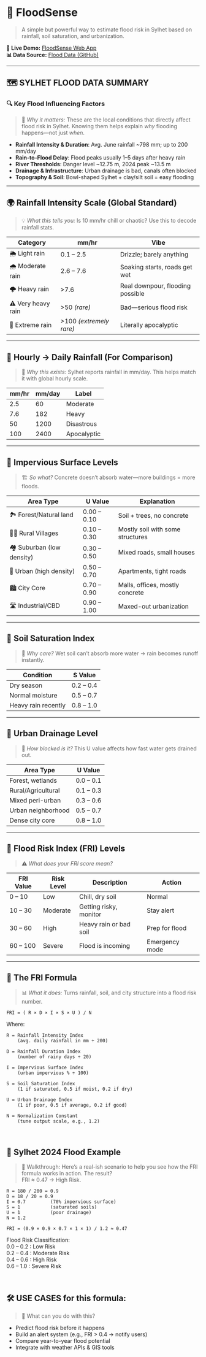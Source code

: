 # 🌊 FloodSense

> A simple but powerful way to estimate flood risk in Sylhet based on rainfall, soil saturation, and urbanization.

**🔗 Live Demo:** [FloodSense Web App](https://hamim-ally.github.io/FloodSense/)  
**📊 Data Source:** [Flood Data (GitHub)](https://github.com/Hamim-Ally/FloodSense/blob/main/Doc/Data.md)

---

## 🗺️ SYLHET FLOOD DATA SUMMARY

### 🔍 Key Flood Influencing Factors  
> 🧠 *Why it matters:* These are the local conditions that directly affect flood risk in Sylhet. Knowing them helps explain *why* flooding happens—not just *when*.

- **Rainfall Intensity & Duration**: Avg. June rainfall ~798 mm; up to 200 mm/day  
- **Rain-to-Flood Delay**: Flood peaks usually 1–5 days after heavy rain  
- **River Thresholds**: Danger level ~12.75 m, 2024 peak ~13.5 m  
- **Drainage & Infrastructure**: Urban drainage is bad, canals often blocked  
- **Topography & Soil**: Bowl-shaped Sylhet + clay/silt soil = easy flooding

---

## 🌍 Rainfall Intensity Scale (Global Standard)

> 💡 *What this tells you:* Is 10 mm/hr chill or chaotic? Use this to decode rainfall stats.

| **Category**           | **mm/hr**              | **Vibe**                                |
| ---------------------- | ---------------------- | ---------------------------------------- |
| 🌦️ Light rain          | 0.1 – 2.5              | Drizzle; barely anything                 |
| 🌧️ Moderate rain       | 2.6 – 7.6              | Soaking starts, roads get wet            |
| 🌩️ Heavy rain          | >7.6                   | Real downpour, flooding possible         |
| ⚠️ Very heavy rain     | >50 *(rare)*           | Bad—serious flood risk                   |
| 🚨 Extreme rain        | >100 *(extremely rare)*| Literally apocalyptic                    |

---

## 📆 Hourly → Daily Rainfall (For Comparison)

> 🧮 *Why this exists:* Sylhet reports rainfall in mm/day. This helps match it with global hourly scale.

| **mm/hr**   | **mm/day**           | **Label**          |
| ----------- | -------------------- | ------------------ |
| 2.5         | 60                   | Moderate           |
| 7.6         | 182                  | Heavy              |
| 50          | 1200                 | Disastrous         |
| 100         | 2400                 | Apocalyptic        |

---

## 🌆 Impervious Surface Levels

> 🏗️ *So what?* Concrete doesn’t absorb water—more buildings = more floods.

| **Area Type**                      | **U Value**     | **Explanation**                        |
| ---------------------------------- | --------------- | -------------------------------------- |
| 🏞 Forest/Natural land             | 0.00 – 0.10     | Soil + trees, no concrete              |
| 🧑‍🌾 Rural Villages                | 0.10 – 0.30     | Mostly soil with some structures       |
| 🏘️ Suburban (low density)         | 0.30 – 0.50     | Mixed roads, small houses              |
| 🏢 Urban (high density)            | 0.50 – 0.70     | Apartments, tight roads                |
| 🏙️ City Core                       | 0.70 – 0.90     | Malls, offices, mostly concrete        |
| 🛣️ Industrial/CBD                 | 0.90 – 1.00     | Maxed-out urbanization                 |

---

## 🌱 Soil Saturation Index

> 🌾 *Why care?* Wet soil can’t absorb more water → rain becomes runoff instantly.

| **Condition**                  | **S Value**     |
| ----------------------------- | --------------- |
| Dry season                    | 0.2 – 0.4       |
| Normal moisture               | 0.5 – 0.7       |
| Heavy rain recently           | 0.8 – 1.0       |

---

## 📐 Urban Drainage Level

> 🚽 *How blocked is it?* This U value affects how fast water gets drained out.

| **Area Type**               | **U Value**     |
| --------------------------- | --------------- |
| Forest, wetlands            | 0.0 – 0.1       |
| Rural/Agricultural          | 0.1 – 0.3       |
| Mixed peri-urban            | 0.3 – 0.6       |
| Urban neighborhood          | 0.5 – 0.7       |
| Dense city core             | 0.8 – 1.0       |

---

## 🌊 Flood Risk Index (FRI) Levels

> ⚠️ *What does your FRI score mean?*

| **FRI Value**  | **Risk Level**   | **Description**                      | **Action**                  |
| -------------- | ---------------- | ------------------------------------ | --------------------------- |
| 0 – 10         | Low              | Chill, dry soil                      | Normal                      |
| 10 – 30        | Moderate         | Getting risky, monitor               | Stay alert                  |
| 30 – 60        | High             | Heavy rain or bad soil               | Prep for flood              |
| 60 – 100       | Severe           | Flood is incoming                    | Emergency mode              |

---

## 🧮 The FRI Formula

> 📊 *What it does:* Turns rainfall, soil, and city structure into a flood risk number.


```FRI = ( R × D × I × S × U ) / N```

Where:  
```
R = Rainfall Intensity Index  
    (avg. daily rainfall in mm ÷ 200)

D = Rainfall Duration Index  
    (number of rainy days ÷ 20)

I = Impervious Surface Index  
    (urban impervious % ÷ 100)

S = Soil Saturation Index  
    (1 if saturated, 0.5 if moist, 0.2 if dry)

U = Urban Drainage Index  
    (1 if poor, 0.5 if average, 0.2 if good)

N = Normalization Constant  
    (tune output scale, e.g., 1.2)
```
<br>

## 🧠 Sylhet 2024 Flood Example
> 📌 Walkthrough: Here’s a real-ish scenario to help you see how the FRI formula works in action. The result?<br>FRI ≈ 0.47 → High Risk.

```
R = 180 / 200 = 0.9  
D = 18 / 20 = 0.9  
I = 0.7         (70% impervious surface)  
S = 1           (saturated soils)  
U = 1           (poor drainage)  
N = 1.2  
```

```FRI = (0.9 × 0.9 × 0.7 × 1 × 1) / 1.2 ≈ 0.47```

Flood Risk Classification:  
  0.0 – 0.2  : Low Risk  
  0.2 – 0.4  : Moderate Risk  
  0.4 – 0.6  : High Risk  
  0.6 – 1.0  : Severe Risk

<br>

## 🛠️ USE CASES for this formula:
> 🚀 What can you do with this?

- Predict flood risk before it happens
- Build an alert system (e.g., FRI > 0.4 → notify users)
- Compare year-to-year flood potential
- Integrate with weather APIs & GIS tools